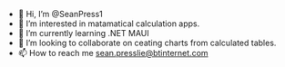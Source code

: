- 👋 Hi, I’m @SeanPress1
- 👀 I’m interested in matamatical calculation apps.
- 🌱 I’m currently learning .NET MAUI
- 💞️ I’m looking to collaborate on ceating charts from calculated tables.
- 📫 How to reach me sean.presslie@btinternet.com

<!---
SeanPress1/SeanPress1 is a ✨ special ✨ repository because its `README.md` (this file) appears on your GitHub profile.
You can click the Preview link to take a look at your changes.
--->
